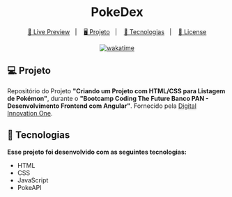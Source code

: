 <h1 align="center">PokeDex</h1>

<p align="center">
  <a href="https://brunodorea.github.io/dio-pokedex/" target="_blank">🔗 Live Preview</a>&nbsp;&nbsp;&nbsp;|&nbsp;&nbsp;&nbsp;
  <a href="#-projeto">🖥️ Projeto</a>&nbsp;&nbsp;&nbsp;|&nbsp;&nbsp;&nbsp;
  <a href="#-tecnologias">🚀 Tecnologias</a>&nbsp;&nbsp;&nbsp;|&nbsp;&nbsp;&nbsp;
  <a href="#-license">📝 License</a>
</p>


<p align="center">
<a href="https://wakatime.com/badge/user/68660678-6b86-4b78-98df-f5f41a37e1bc/project/b8b0b63f-fb44-4dea-9f57-42644c4a0cb0"><img src="https://wakatime.com/badge/user/68660678-6b86-4b78-98df-f5f41a37e1bc/project/b8b0b63f-fb44-4dea-9f57-42644c4a0cb0.svg" alt="wakatime"></a>
</p>

## 💻 Projeto

Repositório do Projeto **"Criando um Projeto com HTML/CSS para Listagem de Pokémon"**, durante o **"Bootcamp Coding The Future Banco PAN - Desenvolvimento Frontend com Angular"**. Fornecido pela [Digital Innovation One](https://www.dio.me/).

## 🚀 Tecnologias

<b>Esse projeto foi desenvolvido com as seguintes tecnologias:</b>

- HTML
- CSS
- JavaScript
- PokeAPI
